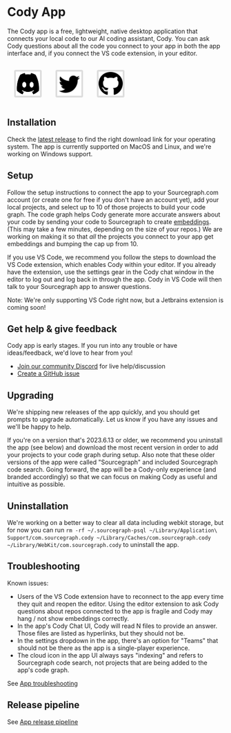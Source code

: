 <style>
.socials {
  display: flex;
  flex-direction: row;
}
.socials a {
  padding: 0.25rem;
  margin: 1rem;
  background: #dddddd;
  border-radius: 0.25rem;
  width: 3.5rem;
  height: 3.5rem;
  display: flex;
  align-items: center;
}
.socials a:hover {
  filter: brightness(0.75);
}
.socials a img {
  width: 100%;
  height: 100%;
}
</style>

# Cody App

The Cody app is a free, lightweight, native desktop application that connects your local code to our AI coding assistant, Cody. You can ask Cody questions about all the code you connect to your app in both the app interface and, if you connect the VS code extension, in your editor. 

<div class="socials">
  <a href="https://discord.com/invite/s2qDtYGnAE"><img alt="Discord" src="discord.svg"></img></a>
  <a href="https://twitter.com/sourcegraph"><img alt="Twitter" src="twitter.svg"></img></a>
  <a href="https://github.com/sourcegraph/app"><img alt="GitHub" src="github.svg"></img></a>
</div>

## Installation

Check the [latest release](https://github.com/sourcegraph/sourcegraph/releases/tag/app-v2023.6.13%2B1311.1af08ae774) to find the right download link for your operating system. The app is currently supported on MacOS and Linux, and we're working on Windows support.

## Setup

Follow the setup instructions to connect the app to your Sourcegraph.com account (or create one for free if you don't have an account yet), add your local projects, and select up to 10 of those projects to build your code graph. The code graph helps Cody generate more accurate answers about your code by sending your code to Sourcegraph to create [embeddings](../cody/explanations/code_graph_context.md#embeddings). (This may take a few minutes, depending on the size of your repos.) We are working on making it so that *all* the projects you connect to your app get embeddings and bumping the cap up from 10.   

If you use VS Code, we recommend you follow the steps to download the VS Code extension, which enables Cody within your editor. If you already have the extension, use the settings gear in the Cody chat window in the editor to log out and log back in through the app. Cody in VS Code will then talk to your Sourcegraph app to answer questions.

Note: We're only supporting VS Code right now, but a Jetbrains extension is coming soon!

## Get help & give feedback

Cody app is early stages. If you run into any trouble or have ideas/feedback, we'd love to hear from you!

* [Join our community Discord](https://discord.com/invite/s2qDtYGnAE) for live help/discussion
* [Create a GitHub issue](https://github.com/sourcegraph/app/issues/new)

## Upgrading

We're shipping new releases of the app quickly, and you should get prompts to upgrade automatically. Let us know if you have any issues and we'll be happy to help.

If you're on a version that's 2023.6.13 or older, we recommend you uninstall the app (see below) and download the most recent version in order to add your projects to your code graph during setup. Also note that these older versions of the app were called "Sourcegraph" and included Sourcegraph code search. Going forward, the app will be a Cody-only experience (and branded accordingly) so that we can focus on making Cody as useful and intuitive as possible.

## Uninstallation

We're working on a better way to clear all data including webkit storage, but for now you can run `rm -rf ~/.sourcegraph-psql ~/Library/Application\ Support/com.sourcegraph.cody ~/Library/Caches/com.sourcegraph.cody ~/Library/WebKit/com.sourcegraph.cody` to uninstall the app.

## Troubleshooting

Known issues: 
- Users of the VS Code extension have to reconnect to the app every time they quit and reopen the editor. Using the editor extension to ask Cody questions about repos connected to the app is fragile and Cody may hang / not show embeddings correctly. 
- In the app's Cody Chat UI, Cody will read N files to provide an answer. Those files are listed as hyperlinks, but they should not be. 
- In the settings dropdown in the app, there's an option for "Teams" that should not be there as the app is a single-player experience. 
- The cloud icon in the app UI always says "indexing" and refers to Sourcegraph code search, not projects that are being added to the app's code graph. 

See [App troubleshooting](troubleshooting.md)

## Release pipeline

See [App release pipeline](release-pipeline.md)

